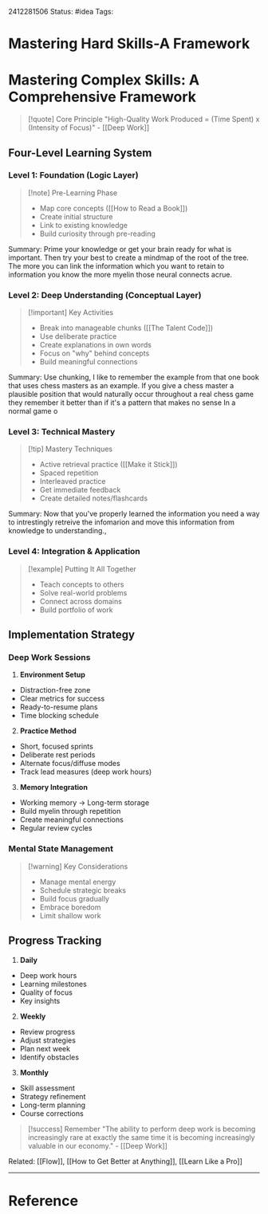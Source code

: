 2412281506
	Status: #idea 
		Tags: 

# Mastering Hard Skills-A Framework

# Mastering Complex Skills: A Comprehensive Framework

> [!quote] Core Principle
> "High-Quality Work Produced = (Time Spent) x (Intensity of Focus)" - [[Deep Work]]

## Four-Level Learning System
### Level 1: Foundation (Logic Layer)
> [!note] Pre-Learning Phase
> - Map core concepts ([[How to Read a Book]])
> - Create initial structure
> - Link to existing knowledge
> - Build curiosity through pre-reading

Summary: Prime your knowledge or get your brain ready for what is important. 
Then try your best to create a mindmap of the root of the tree.
The more you can link the information which you want to retain to information you know the more myelin those neural connects acrue.


### Level 2: Deep Understanding (Conceptual Layer)
> [!important] Key Activities
> - Break into manageable chunks ([[The Talent Code]])
> - Use deliberate practice
> - Create explanations in own words
> - Focus on "why" behind concepts
> - Build meaningful connections

Summary:  Use chunking, I like to remember the example from that one book that uses chess masters as an example. If you give a chess master a plausible position that would naturally occur throughout a real chess game they remember it better than if it's a pattern that makes no sense In a normal game o




### Level 3: Technical Mastery
> [!tip] Mastery Techniques
> - Active retrieval practice ([[Make it Stick]])
> - Spaced repetition
> - Interleaved practice
> - Get immediate feedback
> - Create detailed notes/flashcards

Summary: Now that you've properly learned the information you need a way to intrestingly retreive the infomarion and move this information from knowledge to understanding.,

### Level 4: Integration & Application
> [!example] Putting It All Together
> - Teach concepts to others
> - Solve real-world problems
> - Connect across domains
> - Build portfolio of work

## Implementation Strategy

### Deep Work Sessions
1. **Environment Setup**
  - Distraction-free zone
  - Clear metrics for success
  - Ready-to-resume plans
  - Time blocking schedule

2. **Practice Method**
  - Short, focused sprints
  - Deliberate rest periods
  - Alternate focus/diffuse modes
  - Track lead measures (deep work hours)

3. **Memory Integration**
  - Working memory → Long-term storage
  - Build myelin through repetition
  - Create meaningful connections
  - Regular review cycles

### Mental State Management
> [!warning] Key Considerations
> - Manage mental energy
> - Schedule strategic breaks
> - Build focus gradually
> - Embrace boredom
> - Limit shallow work

## Progress Tracking
1. **Daily**
  - Deep work hours
  - Learning milestones
  - Quality of focus
  - Key insights

2. **Weekly**
  - Review progress
  - Adjust strategies
  - Plan next week
  - Identify obstacles

3. **Monthly**
  - Skill assessment
  - Strategy refinement
  - Long-term planning
  - Course corrections

> [!success] Remember
> "The ability to perform deep work is becoming increasingly rare at exactly the same time it is becoming increasingly valuable in our economy." - [[Deep Work]]

Related: [[Flow]], [[How to Get Better at Anything]], [[Learn Like a Pro]]

---
# Reference
